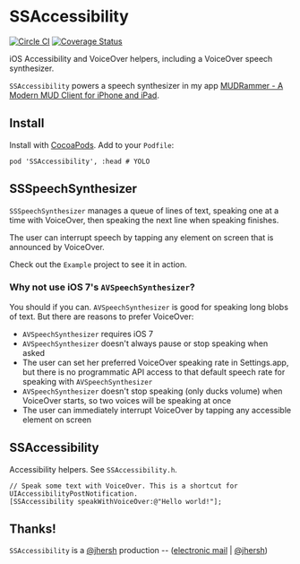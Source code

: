 # SSAccessibility

[![Circle CI](https://circleci.com/gh/splinesoft/SSAccessibility.svg?style=svg)](https://circleci.com/gh/splinesoft/SSAccessibility) [![Coverage Status](http://codecov.io/github/splinesoft/SSAccessibility/coverage.svg?branch=master)](http://codecov.io/github/splinesoft/SSAccessibility?branch=master)

iOS Accessibility and VoiceOver helpers, including a VoiceOver speech synthesizer.

`SSAccessibility` powers a speech synthesizer in my app [MUDRammer - A Modern MUD Client for iPhone and iPad](https://itunes.apple.com/us/app/mudrammer-a-modern-mud-client/id597157072?mt=8).

## Install

Install with [CocoaPods](http://cocoapods.org). Add to your `Podfile`:

```
pod 'SSAccessibility', :head # YOLO
```

## SSSpeechSynthesizer

`SSSpeechSynthesizer` manages a queue of lines of text, speaking one at a time with VoiceOver, then speaking the next line when speaking finishes.

The user can interrupt speech by tapping any element on screen that is announced by VoiceOver.

Check out the `Example` project to see it in action.

### Why not use iOS 7's `AVSpeechSynthesizer`?

You should if you can. `AVSpeechSynthesizer` is good for speaking long blobs of text. But there are reasons to prefer VoiceOver:

* `AVSpeechSynthesizer` requires iOS 7
* `AVSpeechSynthesizer` doesn't always pause or stop speaking when asked
* The user can set her preferred VoiceOver speaking rate in Settings.app, but there is no programmatic API access to that default speech rate for speaking with `AVSpeechSynthesizer`
* `AVSpeechSynthesizer` doesn't stop speaking (only ducks volume) when VoiceOver starts, so two voices will be speaking at once
* The user can immediately interrupt VoiceOver by tapping any accessible element on screen

## SSAccessibility

Accessibility helpers. See `SSAccessibility.h`.

```objc
// Speak some text with VoiceOver. This is a shortcut for UIAccessibilityPostNotification.
[SSAccessibility speakWithVoiceOver:@"Hello world!"];
```

## Thanks!

`SSAccessibility` is a [@jhersh](https://github.com/jhersh) production -- ([electronic mail](mailto:jon@her.sh) | [@jhersh](https://twitter.com/jhersh))